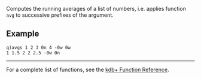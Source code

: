 Computes the running averages of a list of numbers, i.e. applies function `avg` to successive prefixes of the argument.

Example
-------

    q)avgs 1 2 3 0n 4 -0w 0w
    1 1.5 2 2 2.5 -0w 0n

------------------------------------------------------------------------

For a complete list of functions, see the [kdb+ Function Reference](Reference "wikilink").

